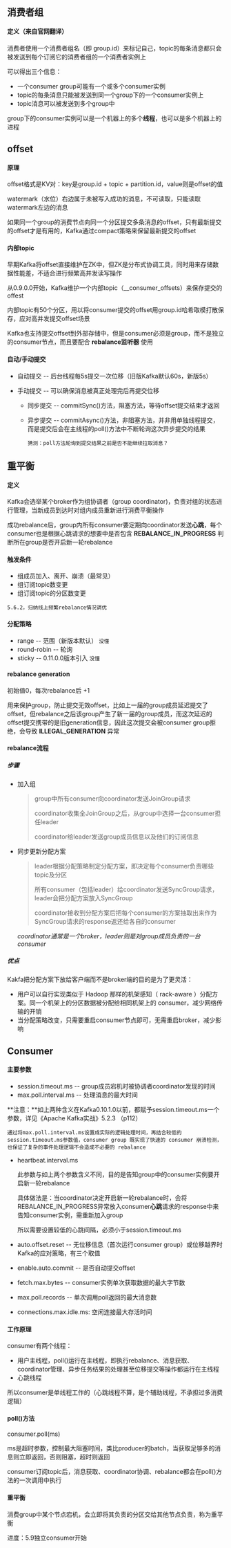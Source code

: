 ## 消费者组

#### 定义（来自官网翻译）  

消费者使用一个消费者组名（即 group.id）来标记自己，topic的每条消息都只会被发送到每个订阅它的消费者组的一个消费者实例上

可以得出三个信息：

- 一个consumer group可能有一个或多个consumer实例
- topic的每条消息只能被发送到同一个group下的一个consumer实例上
- topic消息可以被发送到多个group中

group下的consumer实例可以是一个机器上的多个**线程**，也可以是多个机器上的进程









## offset

#### 原理

offset格式是KV对：key是group.id + topic + partition.id，value则是offset的值

watermark（水位）右边属于未被写入成功的消息，不可读取，只能读取watermark左边的消息

如果同一个group的消费节点向同一个分区提交多条消息的offset，只有最新提交的offset才是有用的，Kafka通过compact策略来保留最新提交的offset



#### 内部topic

早期Kafka将offset直接维护在ZK中，但ZK是分布式协调工具，同时用来存储数据性能差，不适合进行频繁高并发读写操作

从0.9.0.0开始，Kafka维护一个内部topic（__consumer_offsets）来保存提交的offest

内部topic有50个分区，用以将consumer提交的offset用group.id哈希取模打散保存，应对高并发提交offset场景

Kafka也支持提交offset到外部存储中，但是consumer必须是group，而不是独立的consumer节点，而且要配合 **rebalance监听器** 使用



#### 自动/手动提交

- 自动提交 -- 后台线程每5s提交一次位移（旧版Kafka默认60s，新版5s）

- 手动提交 -- 可以确保消息被真正处理完后再提交位移

  - 同步提交 -- commitSync()方法，阻塞方法，等待offset提交结束才返回

  - 异步提交 -- commitAsync()方法，非阻塞方法，并非用单独线程提交，而是提交后会在主线程的poll()方法中不断轮询这次异步提交的结果

    `猜测：poll方法轮询到提交结果之前是否不能继续拉取消息？`









## 重平衡

#### 定义

Kafka会选举某个broker作为组协调者（group coordinator)，负责对组的状态进行管理，当新成员到达时对组内成员重新进行消费平衡操作

成功rebalance后，group内所有consumer要定期向coordinator发送**心跳**，每个consumer也是根据心跳请求的想要中是否包含 **REBALANCE_IN_PROGRESS** 判断所在group是否开启新一轮rebalance



#### 触发条件

- 组成员加入、离开、崩溃（最常见）
- 组订阅topic数变更
- 组订阅topic的分区数变更

`5.6.2，归纳线上频繁rebalance情况调优`



#### 分配策略

- range -- 范围（新版本默认） `没懂`
- round-robin -- 轮询
- sticky -- 0.11.0.0版本引入 `没懂`



#### rebalance generation

初始值0，每次rebalance后 +1

用来保护group，防止提交无效offset，比如上一届的group成员延迟提交了 offset，但rebalance之后该group产生了新一届的group成员，而这次延迟的offset提交携带的是旧generation信息，因此这次提交会被consumer group拒绝，会导致 **ILLEGAL_GENERATION** 异常



#### rebalance流程

##### 步骤

- 加入组

  > group中所有consumer向coordinator发送JoinGroup请求
  >
  > coordinator收集全JoinGroup之后，从group中选择一台consumer担任leader
  >
  > coordinator给leader发送group成员信息以及他们的订阅信息

- 同步更新分配方案

  > leader根据分配策略制定分配方案，即决定每个consumer负责哪些topic及分区
  >
  > 所有consumer（包括leader）给coordinator发送SyncGroup请求，leader会把分配方案放入SyncGroup
  >
  > coordinator接收到分配方案后把每个consumer的方案抽取出来作为SyncGroup请求的response返还给各自的consumer

  *coordinator通常是一个broker，leader则是对group成员负责的一台consumer*

##### 优点

Kakfa把分配方案下放给客户端而不是broker端的目的是为了更灵活：

- 用户可以自行实现类似于 Hadoop 那样的机架感知（ rack-aware ）分配方案。同一个机架上的分区数据被分配给相同机架上的 consumer，减少网络传输的开销
- 当分配策略改变，只需要重启consumer节点即可，无需重启broker，减少影响









## Consumer

#### 主要参数

- session.timeout.ms -- group成员宕机时被协调者coordinator发现的时间
- max.poll.interval.ms -- 处理消息的最大时间

**注意：**如上两种含义在Kafka0.10.1.0以前，都赋予session.timeout.ms一个参数，详见《Apache Kafka实战》5.2.3 （p112）

```
通过将max.poll.interval.ms设置成实际的逻辑处理时间，再结合较低的session.timeout.ms参数值，consumer group 既实现了快速的 consumer 崩溃检测，也保证了复杂的事件处理逻辑不会造成不必要的 rebalance
```

- heartbeat.interval.ms

  此参数与如上两个参数含义不同，目的是告知group中的consumer实例要开启新一轮rebalance

  具体做法是：当coordinator决定开启新一轮rebalance时，会将REBALANCE_IN_PROGRESS异常放入consumer**心跳**请求的response中来告知consumer实例，需重新加入group

  所以需要设置较低的心跳间隔，必须小于session.timeout.ms

- auto.offset.reset -- 无位移信息（首次运行consumer group）或位移越界时Kafka的应对策略，有三个取值

- enable.auto.commit -- 是否自动提交offset

- fetch.max.bytes -- consumer实例单次获取数据的最大字节数

- max.poll.records -- 单次调用poll返回的最大消息数

- connections.max.idle.ms: 空闲连接最大存活时间



#### 工作原理

consumer有两个线程：

- 用户主线程，poll()运行在主线程，即执行rebalance、消息获取、coordinator管理、异步任务结果的处理甚至位移提交等操作都运行在主线程
- 心跳线程

所以consumer是单线程工作的（心跳线程不算，是个辅助线程，不承担过多消费逻辑）



#### poll()方法

consumer.poll(ms)

ms是超时参数，控制最大阻塞时间，类比producer的batch，当获取足够多的消息则立即返回，否则阻塞，超时则返回

consumer订阅topic后，消息获取、coordinator协调、rebalance都会在poll()方法的一次调用中执行



#### 重平衡

消费group中某个节点宕机，会立即将其负责的分区交给其他节点负责，称为重平衡



进度：5.9独立consumer开始